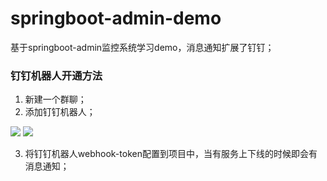 # springboot-admin-demo
基于springboot-admin监控系统学习demo，消息通知扩展了钉钉；

### 钉钉机器人开通方法
1. 新建一个群聊；
2. 添加钉钉机器人；

![](https://github.com/luoyoubao/springboot-admin-demo/blob/master/images/dingtalk01.jpg)
![](https://github.com/luoyoubao/springboot-admin-demo/blob/master/images/dingtalk02.jpg)

3. 将钉钉机器人webhook-token配置到项目中，当有服务上下线的时候即会有消息通知；

